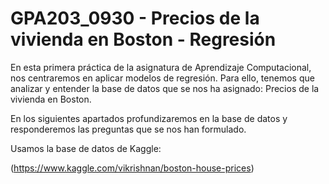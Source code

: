 # GPA203_0930 - Precios de la vivienda en Boston - Regresión 

En esta primera práctica de la asignatura de Aprendizaje Computacional, nos centraremos en aplicar modelos de regresión. Para ello, tenemos que analizar y entender la base de datos que se nos ha asignado: Precios de la vivienda en Boston. 

En los siguientes apartados profundizaremos en la base de datos y responderemos las preguntas que se nos han formulado.

Usamos la base de datos de Kaggle:

(https://www.kaggle.com/vikrishnan/boston-house-prices)
